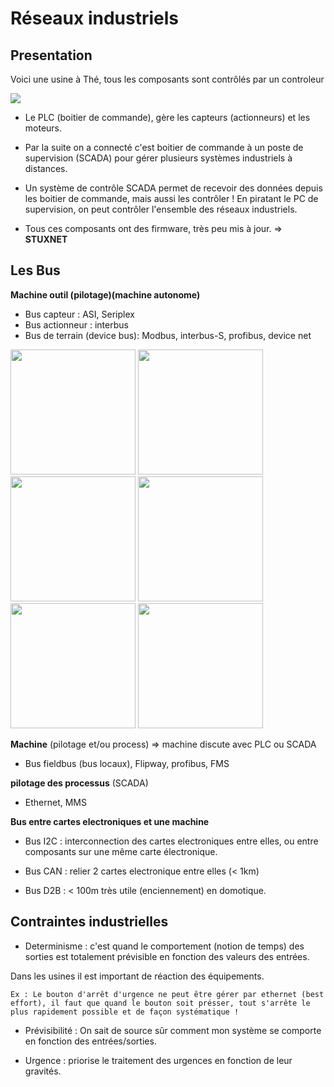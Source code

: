# Réseaux industriels

## Presentation

Voici une usine à Thé, tous les composants sont contrôlés par un controleur 

![](../images/usine_the.png)

* Le PLC (boitier de commande), gère les capteurs (actionneurs) et les moteurs.

* Par la suite on a connecté c'est boitier de commande à un poste de supervision (SCADA) pour gérer plusieurs systèmes industriels à distances.

* Un système de contrôle SCADA permet de recevoir des données depuis les boitier de commande, mais aussi les contrôler ! En piratant le PC de supervision, on peut contrôler l'ensemble des réseaux industriels.

* Tous ces composants ont des firmware, très peu mis à jour. => __STUXNET__

## Les Bus

__Machine outil (pilotage)(machine autonome)__

* Bus capteur : ASI, Seriplex
* Bus actionneur : interbus
* Bus de terrain (device bus): Modbus, interbus-S, profibus, device net

<img src="../images/asi.jpg" width="200"/> <img src="../images/seriplex.gif" width="200"/> <img src="../images/interbus.png" width="200"/> <img src="../images/profibus.png" width="200"/>  <img src="../images/modbus.png" width="200"/>  <img src="../images/devicenet.jpg" width="200"/> 

__Machine__ (pilotage et/ou process) => machine discute avec PLC ou SCADA

* Bus fieldbus (bus locaux), Flipway, profibus, FMS

__pilotage des processus__ (SCADA)

* Ethernet, MMS


__Bus entre cartes electroniques et une machine__

* Bus I2C : interconnection des cartes electroniques entre elles, ou entre composants sur une même carte électronique.

* Bus CAN : relier 2 cartes electronique entre elles (< 1km)

* Bus D2B : < 100m très utile (enciennement) en domotique.

## Contraintes industrielles

* Determinisme : c'est quand le comportement (notion de temps) des sorties est totalement prévisible en fonction des valeurs des entrées.

Dans les usines il est important de réaction des équipements.
```
Ex : Le bouton d'arrêt d'urgence ne peut être gérer par ethernet (best effort), il faut que quand le bouton soit présser, tout s'arrête le plus rapidement possible et de façon systématique !
```

* Prévisibilité : On sait de source sûr comment mon système se comporte en fonction des entrées/sorties.

* Urgence : priorise le traitement des urgences en fonction de leur gravités.